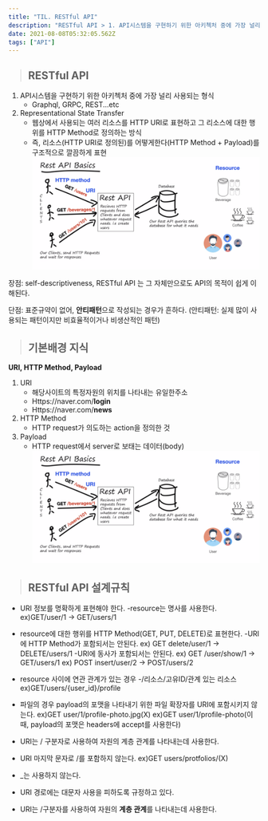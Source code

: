```yaml
---
title: "TIL. RESTful API"
description: "RESTful API > 1. API시스템을 구현하기 위한 아키첵처 중에 가장 널리 사용되는 형식 	Graphql, GRPC, REST...etc Representational State Transfer 	웹상에서 사용되는 여러 리소스를 HTTP URI로 표현하고 그 "
date: 2021-08-08T05:32:05.562Z
tags: ["API"]
---
```

> ##  RESTful API

1. API시스템을 구현하기 위한 아키첵처 중에 가장 널리 사용되는 형식
	- Graphql, GRPC, REST...etc
2. Representational State Transfer
	- 웹상에서 사용되는 여러 리소스를 HTTP URI로 표현하고 그 리소스에 대한 행위를 HTTP Method로 정의하는 방식
    - 즉, 리소스(HTTP URI로 정의된)를 어떻게한다(HTTP Method + Payload)를 구조적으로 깔끔하게 표현
![](/images/1be52ef0-24fd-441f-b5ae-6d13305cb335-Rest%20API%20Basics.png)

장점: self-descriptiveness, RESTful API 는 그 자체만으로도 API의 목적이 쉽게 이해된다.

단점: 표준규약이 없어, **안티패턴**으로 작성되는 경우가 흔하다.
(안티패턴: 실제 많이 사용되는 패턴이지만 비효율적이거나 비생산적인 패턴)

> ## 기본배경 지식

**URI, HTTP Method, Payload**
1. URI
	- 해당사이트의 특정자원의 위치를 나타내는 유일한주소
    - Https://naver.com/**login**
    - Https://naver.com/**news**
2. HTTP Method
	- HTTP request가 의도하는 action을 정의한 것
3. Payload
	- HTTP request에서 server로 보태는 데이터(body) 
![](/images/af6e7c6b-b896-4193-893c-5907939bb8d9-Rest%20API%20Basics.png)

> ## RESTful API 설계규칙

- URI 정보를 명확하게 표현해야 한다.
-resource는 명사를 사용한다.
ex)GET/user/1 -> GET/users/1

- resource에 대한 행위를 HTTP Method(GET, PUT, DELETE)로 표현한다.
-URI에 HTTP Method가 포함되서는 안된다.
ex) GET delete/user/1 -> DELETE/users/1
-URI에 동사가 포함되서는 안된다.
ex) GET /user/show/1 -> GET/users/1
ex) POST insert/user/2 -> POST/users/2

- resource 사이에 연관 관계가 있는 경우
-/리소스/고유ID/관계 있는 리소스
ex)GET/users/{user_id}/profile

- 파일의 경우 payload의 포맷을 나타내기 위한 파일 확장자를 URI에 포함시키지 않는다.
ex)GET user/1/profile-photo.jpg(X)
ex)GET user/1/profile-photo(이때, payload의 포맷은 headers에 accept를 사용한다)

- URI는 / 구분자로 사용하여 자원의 계층 관계를 나타내는데 사용한다.
- URI 마지막 문자로 /를 포함하지 않는다.
ex)GET users/protfolios/(X)

- _는 사용하지 않는다.
- URI 경로에는 대문자 사용을 피하도록 규정하고 있다. 
- URI는 /구분자를 사용하여 자원의 **계층 관계**를 나타내는데 사용한다.


